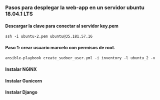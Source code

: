 ### Pasos para desplegar la web-app en un servidor ubuntu 18.04.1 LTS 

#### Descargar la clave para conectar al servidor key.pem
```buildoutcfg
ssh -i ubuntu-2.pem ubuntu@35.181.57.16
```
#### Paso 1: crear usuario marcelo con permisos de root.
```
ansible-playbook create_sudoer_user.yml -i inventory -l ubuntu_2 -v
```
#### Instalar NGINX

#### Instalar Gunicorn

#### Instalar Django
